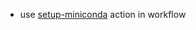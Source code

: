 - use [setup-miniconda](https://github.com/marketplace/actions/setup-miniconda) action in workflow

